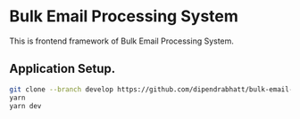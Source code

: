 # Bulk Email Processing System

This is frontend framework of Bulk Email Processing System.

## Application Setup.

```bash
git clone --branch develop https://github.com/dipendrabhatt/bulk-email-processor-system-frontend
yarn 
yarn dev
```
